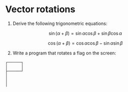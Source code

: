 # Vector rotations

1. Derive the following trigonometric equations:

$$
\sin(\alpha + \beta) = \sin\alpha \cos\beta + \sin\beta \cos \alpha
$$

$$
\cos(\alpha + \beta) = \cos\alpha \cos\beta - \sin\alpha \sin \beta
$$

2. Write a program that rotates a flag on the screen:

```
┌──────┐
│      │
├──────┘
│
│
│
```
